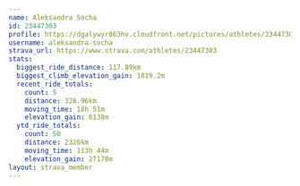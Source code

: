 ```yaml
---
name: Aleksandra Socha
id: 23447303
profile: https://dgalywyr863hv.cloudfront.net/pictures/athletes/23447303/14745546/4/large.jpg
username: aleksandra-socha
strava_url: https://www.strava.com/athletes/23447303
stats:
  biggest_ride_distance: 117.89km
  biggest_climb_elevation_gain: 1819.2m
  recent_ride_totals:
    count: 5
    distance: 328.96km
    moving_time: 18h 51m
    elevation_gain: 6138m
  ytd_ride_totals:
    count: 50
    distance: 2326km
    moving_time: 113h 44m
    elevation_gain: 27178m
layout: strava_member
--- 
```

